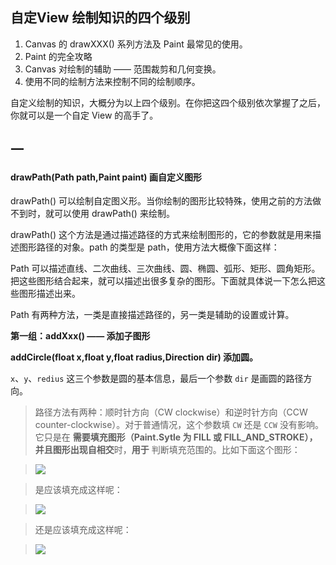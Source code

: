 ## 自定View 绘制知识的四个级别

1. Canvas 的 drawXXX() 系列方法及 Paint 最常见的使用。
2. Paint 的完全攻略
3. Canvas 对绘制的辅助 —— 范围裁剪和几何变换。
4. 使用不同的绘制方法来控制不同的绘制顺序。

自定义绘制的知识，大概分为以上四个级别。在你把这四个级别依次掌握了之后，你就可以是一个自定 View 的高手了。

## 一

#### drawPath(Path path,Paint paint) 画自定义图形

drawPath() 可以绘制自定图义形。当你绘制的图形比较特殊，使用之前的方法做不到时，就可以使用 drawPath() 来绘制。

drawPath() 这个方法是通过描述路径的方式来绘制图形的，它的参数就是用来描述图形路径的对象。path 的类型是 path，使用方法大概像下面这样：



Path 可以描述直线、二次曲线、三次曲线、圆、椭圆、弧形、矩形、圆角矩形。把这些图形结合起来，就可以描述出很多复杂的图形。下面就具体说一下怎么把这些图形描述出来。

Path 有两种方法，一类是直接描述路径的，另一类是辅助的设置或计算。

**第一组：addXxx() —— 添加子图形**

**addCircle(float x,float y,float radius,Direction dir) 添加圆。**

`x`、`y`、`redius` 这三个参数是圆的基本信息，最后一个参数 `dir`  是画圆的路径方向。

> 路径方法有两种：顺时针方向（CW clockwise）和逆时针方向（CCW counter-clockwise）。对于普通情况，这个参数填 `CW` 还是 `CCW` 没有影响。它只是在 **需要填充图形（Paint.Sytle 为 FILL 或 FILL_AND_STROKE），并且图形出现自相交**时，**用于** 判断填充范围的。比如下面这个图形：

> ![](https://note-austen-1256667106.cos.ap-beijing.myqcloud.com/2020-05-11-152911.png)

> 是应该填充成这样呢：

> ![](https://note-austen-1256667106.cos.ap-beijing.myqcloud.com/2020-05-11-152858.png)

> 还是应该填充成这样呢：

> ![](https://note-austen-1256667106.cos.ap-beijing.myqcloud.com/2020-05-11-152808.png)